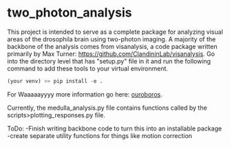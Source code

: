 # two_photon_analysis

This project is intended to serve as a complete package for analyzing visual areas of the drosophila brain using two-photon imaging.
A majority of the backbone of the analysis comes from visanalysis, a code package written primarily by Max Turner: https://github.com/ClandininLab/visanalysis. Go into the directory level that has "setup.py" file
in it and run the following command to add these tools to your virtual environment.

```python
(your venv) >> pip install -e .
```

For Waaaaayyyy more information go here: [ouroboros](https://github.com/tgfisher/ouroboros).

Currently, the medulla_analysis.py file contains functions called by the scripts>plotting_responses.py file.

ToDo:
-Finish writing backbone code to turn this into an installable package
-create separate utility functions for things like motion correction 
